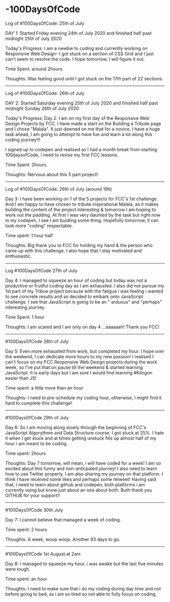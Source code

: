 # -100DaysOfCode

Log of #100DaysOfCode: 25th of July

DAY 1: Started Friday evening 24th of July 2020 and finished  half past midnight 25th of July 2020

Today's Progress: I am a newbie to coding and currently working on Responsive Web Design- I got stuck on a section of CSS Grid and I just can't seem to resolve the code. I hope tomorrow, I will figure it out. 

Time Spent: around 2hours.

Thoughts: Was feeling good until I got stuck on the 17th part of 22 sections.

-------
Log of #100DaysOfCode: 26th of July

DAY 2: Started Saturday evening 25th of July 2020 and finished half past midnight Sunday 26th of July 2020

Today's Progress: Day 2: I am  on my first day of  the Responsive Web Design Projects by FCC. I have made a start on the Building a Tribute page and I chose "Malala".  It just dawned on me that for a novice, I have a huge task ahead, I am going to attempt to have fun and learn a lot along this coding journey!!! 

I signed up to codepen and realised as I had a month break from starting 100daysofCode, I need to revise my first FCC lessons.

Time Spent: 2hours.

Thoughts: Nervous about this 5 part project!

----
Log of #100DaysOfCode: 26th of July (around 19h)

Day 3: I have been working on 1 of the 5 projects for FCC's 1st challenge. And I am happy to have chosen to tribute inspirational Malala, as it makes building the  content of the project interesting  & tomorrow I am hoping to work out the padding. At first I was very daunted by the task but right now in my codepen, I see I am buidling some thing. Hopefully tomorrow, it can look more "coding" respectable.

Time spent: 1 hour half


Thoughts: Big thank you to FCC for holding my  hand & the person who came up with this challenge. I also hope that I stay motivated and enthusiastic.

-------

Log #100DaysOfCode 27th of July 



Day 4: I managed to squeeze an hour of coding but today was not a productive or fruitful coding day as I am exhausted.
       I also did not pursue my 1st part of  my Tribue project because with the fatigue i was feeling i wanted to see concrete results and so decided to embark onto JavaScript challenge.  I see that JavaScript is going to be an " arduous" and "perhaps" interesting journey.

Time Spent: 1 hour

Thoughts: I am scared and I am only on day 4 ...aaaaaah! Thank you FCC!


-------


#100DaysOfCode 28th of July

Day 5: Even more exhausted from work, but completed my  hour. I hope over the weekend, I can dedicate more hours to my new passion!
 I realised I can't focus on my FCC Responsive Web Design projects during the work week, so I've put that on pause till the weekend & started learning JavaScript. It is early days but I am sure I would find learning #Klingon easier than JS! 


Time spent: a little more than an hour

Thoughts: I need to pre-schedule my coding hour, otherwise, I might find it hard to complete this  challenge!

------------------
#100DaysOfCode 29th of July

Day 6: So I am moving along slowly through the beginning of FCC's JavaScript Algorythmn and Data Structure course. I got stuck at 25%. I hate it when I get stuck and at times getting unstuck fills up almost half of my hour i am meant to be coding. 


Time spent: 2hours

Thoughts: Day 7 tomorrow, will mean, i will have coded for a week! I am so excited about this funny and non-anticpated journey! I also need to learn how to use Twitter properly. I am also sharing my journey on that platform. I think I have received some likes and perhaps some retweet! Having said that, I need to learn about github and codepen, both platforms i am currently using but know just about an iota about both. Buth thank you GITHUB for your support!!


---

#100DaysOfCode 30th July

Day 7: I cannot believe that  managed a week of coding.

Time spent: 2 hours

Thoughts: A week, woop woop. Another 93 days to go.

---------
#100DaysOfCode 1st August at 2am

Day 8: I managed to squeeze my hour, i was awake but the last five minutes were tough.


Time spent: an hour

Thoughts: I need to make sure that i do my coding during day time and not before going to bed, as i am so tired so not able to fully focus on coding.

